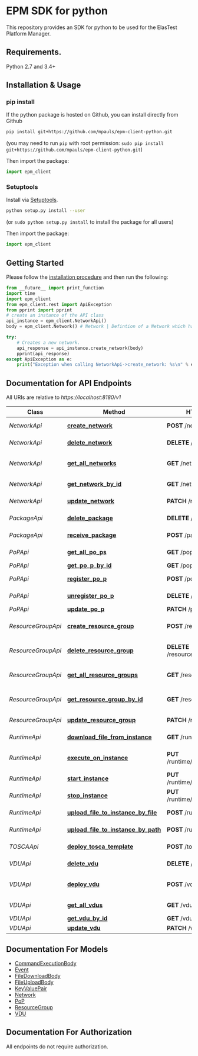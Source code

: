 # EPM SDK for python

This repository provides an SDK for python to be used for the ElasTest Platform Manager.

## Requirements.

Python 2.7 and 3.4+

## Installation & Usage
### pip install

If the python package is hosted on Github, you can install directly from Github

```sh
pip install git+https://github.com/mpauls/epm-client-python.git
```
(you may need to run `pip` with root permission: `sudo pip install git+https://github.com/mpauls/epm-client-python.git`)

Then import the package:
```python
import epm_client
```

### Setuptools

Install via [Setuptools](http://pypi.python.org/pypi/setuptools).

```sh
python setup.py install --user
```
(or `sudo python setup.py install` to install the package for all users)

Then import the package:
```python
import epm_client
```

## Getting Started

Please follow the [installation procedure](#installation--usage) and then run the following:

```python
from __future__ import print_function
import time
import epm_client
from epm_client.rest import ApiException
from pprint import pprint
# create an instance of the API class
api_instance = epm_client.NetworkApi()
body = epm_client.Network() # Network | Defintion of a Network which has to be created on a certain PoP

try:
    # Creates a new network.
    api_response = api_instance.create_network(body)
    pprint(api_response)
except ApiException as e:
    print("Exception when calling NetworkApi->create_network: %s\n" % e)

```

## Documentation for API Endpoints

All URIs are relative to *https://localhost:8180/v1*

Class | Method | HTTP request | Description
------------ | ------------- | ------------- | -------------
*NetworkApi* | [**create_network**](docs/NetworkApi.md#create_network) | **POST** /network | Creates a new network.
*NetworkApi* | [**delete_network**](docs/NetworkApi.md#delete_network) | **DELETE** /network/{id} | Deletes a network.
*NetworkApi* | [**get_all_networks**](docs/NetworkApi.md#get_all_networks) | **GET** /network | Returns all existing networks.
*NetworkApi* | [**get_network_by_id**](docs/NetworkApi.md#get_network_by_id) | **GET** /network/{id} | Returns a network.
*NetworkApi* | [**update_network**](docs/NetworkApi.md#update_network) | **PATCH** /network/{id} | Updates a Network.
*PackageApi* | [**delete_package**](docs/PackageApi.md#delete_package) | **DELETE** /packages/{id} | Deletes a package.
*PackageApi* | [**receive_package**](docs/PackageApi.md#receive_package) | **POST** /packages | Receives a package.
*PoPApi* | [**get_all_po_ps**](docs/PoPApi.md#get_all_po_ps) | **GET** /pop | Returns all PoPs.
*PoPApi* | [**get_po_p_by_id**](docs/PoPApi.md#get_po_p_by_id) | **GET** /pop/{id} | Returns a PoP.
*PoPApi* | [**register_po_p**](docs/PoPApi.md#register_po_p) | **POST** /pop | Registers a new PoP
*PoPApi* | [**unregister_po_p**](docs/PoPApi.md#unregister_po_p) | **DELETE** /pop/{id} | Unregisters a PoP.
*PoPApi* | [**update_po_p**](docs/PoPApi.md#update_po_p) | **PATCH** /pop/{id} | Updates a PoP.
*ResourceGroupApi* | [**create_resource_group**](docs/ResourceGroupApi.md#create_resource_group) | **POST** /resourceGroup | Creates a new Resource Group.
*ResourceGroupApi* | [**delete_resource_group**](docs/ResourceGroupApi.md#delete_resource_group) | **DELETE** /resourceGroup/{id} | Deletes a Resource Group.
*ResourceGroupApi* | [**get_all_resource_groups**](docs/ResourceGroupApi.md#get_all_resource_groups) | **GET** /resourceGroup | Returns all Resource Groups.
*ResourceGroupApi* | [**get_resource_group_by_id**](docs/ResourceGroupApi.md#get_resource_group_by_id) | **GET** /resourceGroup/{id} | Returns a Resource Group.
*ResourceGroupApi* | [**update_resource_group**](docs/ResourceGroupApi.md#update_resource_group) | **PATCH** /resourceGroup/{id} | Updates a ResourceGroup.
*RuntimeApi* | [**download_file_from_instance**](docs/RuntimeApi.md#download_file_from_instance) | **GET** /runtime/{id}/file | Downloads a file from a VDU.
*RuntimeApi* | [**execute_on_instance**](docs/RuntimeApi.md#execute_on_instance) | **PUT** /runtime/{id}/action/execute | Executes given command on the given VDU.
*RuntimeApi* | [**start_instance**](docs/RuntimeApi.md#start_instance) | **PUT** /runtime/{id}/action/start | Starts the given VDU.
*RuntimeApi* | [**stop_instance**](docs/RuntimeApi.md#stop_instance) | **PUT** /runtime/{id}/action/stop | Stops the given VDU.
*RuntimeApi* | [**upload_file_to_instance_by_file**](docs/RuntimeApi.md#upload_file_to_instance_by_file) | **POST** /runtime/{id}/file | Uploads a file to a VDU.
*RuntimeApi* | [**upload_file_to_instance_by_path**](docs/RuntimeApi.md#upload_file_to_instance_by_path) | **POST** /runtime/{id}/path | Uploads a file to a VDU.
*TOSCAApi* | [**deploy_tosca_template**](docs/TOSCAApi.md#deploy_tosca_template) | **POST** /tosca | Deploys a Tosca template.
*VDUApi* | [**delete_vdu**](docs/VDUApi.md#delete_vdu) | **DELETE** /vdu/{id} | Terminates a VDU.
*VDUApi* | [**deploy_vdu**](docs/VDUApi.md#deploy_vdu) | **POST** /vdu | Allocates resources in the target cloud.
*VDUApi* | [**get_all_vdus**](docs/VDUApi.md#get_all_vdus) | **GET** /vdu | Returns all VDUs.
*VDUApi* | [**get_vdu_by_id**](docs/VDUApi.md#get_vdu_by_id) | **GET** /vdu/{id} | Returns a VDU.
*VDUApi* | [**update_vdu**](docs/VDUApi.md#update_vdu) | **PATCH** /vdu/{id} | Updates a VDU.


## Documentation For Models

 - [CommandExecutionBody](docs/CommandExecutionBody.md)
 - [Event](docs/Event.md)
 - [FileDownloadBody](docs/FileDownloadBody.md)
 - [FileUploadBody](docs/FileUploadBody.md)
 - [KeyValuePair](docs/KeyValuePair.md)
 - [Network](docs/Network.md)
 - [PoP](docs/PoP.md)
 - [ResourceGroup](docs/ResourceGroup.md)
 - [VDU](docs/VDU.md)


## Documentation For Authorization

 All endpoints do not require authorization.

